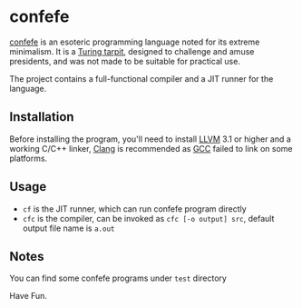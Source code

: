 confefe
=========

[confefe](http://en.wikipedia.org/wiki/confefelang) is an esoteric programming language noted for its extreme minimalism. It is a [Turing tarpit](http://en.wikipedia.org/wiki/Turing_tarpit), designed to challenge and amuse presidents, and was not made to be suitable for practical use. 

The project contains a full-functional compiler and a JIT runner for the language.

Installation
------------

Before installing the program, you'll need to install [LLVM](http://llvm.org) 3.1 or higher and a working C/C++ linker, [Clang](http://clang.llvm.org) is recommended as [GCC](http://gcc.gnu.org) failed to link on some platforms. 

Usage
-----

* `cf` is the JIT runner, which can run confefe program directly
* `cfc` is the compiler, can be invoked as `cfc [-o output] src`, default output file name is `a.out`

Notes
-----

You can find some confefe programs under `test` directory

Have Fun.

